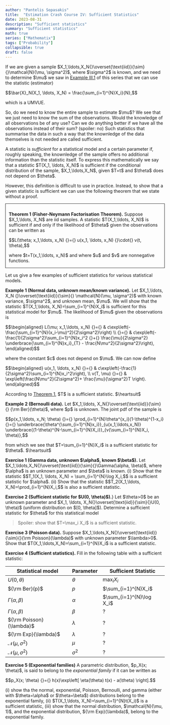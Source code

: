 ```yaml
---
author: "Pantelis Sopasakis"
title:  "Estimation Crash Course IV: Sufficient Statistics"
date: 2023-08-31
description: "Sufficient statistics"
summary: "Sufficient statistics"
math: true
series: ["Mathematix"]
tags: ["Probability"]
collapsible: true
draft: false
---
```


<p>If we are given a sample $X_1,\ldots,X_N{}\overset{\text{iid}}{\sim}{}\mathcal{N}(\mu, \sigma^2)$, where $\sigma^2$ is known, and we need to determine $\mu$ we saw in <a href="../estimation-cc-3#x:umvue-sample-mean" target="_blank">Example III.1</a> of this series that we can use the statistic (estimator)</p>
<p>$$\bar{X}_N(X_1, \ldots, X_N) = \frac{\sum_{i=1}^{N}X_i}{N},$$</p>
<p>which is a UMVUE.</p>
<p>So, do we need to know the entire sample to estimate $\mu$? We see that we just need to know the sum of the observations. Would the knowledge of all observations be of any use? Can we do anything better if we have all the observations instead of their sum? (spoiler: no) Such statistics that summarise the data in such a way that the knownledge of the data themselves is not needed are called sufficient.</p>

<p>A statistic is <em>sufficient</em> for a statistical model and a certain parameter if, roughly speaking, the knownledge of the sample offers no additional information than the statistic itself. To express this mathematically we say that a statistic $T(X_1, \ldots, X_N)$ is sufficient if the conditional distribution of the sample, $X_1,\ldots,X_N$, given $T=t$ and $\theta$ does not depend on $\theta$.</p>

<p>However, this definition is difficult to use in practice. Instead, to show that a given statistic is sufficient we can use the following theorem that we state without a proof.</p>

<div style="border-style:solid;border-width:1.5px;padding: 10px 15px 0px 10px; margin-bottom: 10px" id="thm:factorisation-sufficient-statistic">
  <p><b>Theorem 1 (Fisher-Neymann Factorisation Theorem).</b> Suppose $X_1,\ldots, X_N$ are iid samples. A statistic $T(X_1,\ldots, X_N)$ is sufficient if and only if the likelihood of $\theta$ given the observations can be written as</p>
    <p>$$L(\theta; x_1,\ldots, x_N)
      {}={}
      u(x_1, \ldots, x_N)
      {}\cdot{}
      v(t, \theta),$$</p>
    <p>where $t=T(x_1,\ldots, x_N)$ and where $u$ and $v$ are nonnegative functions.</p>
</div>

<p>Let us give a few examples of sufficient statistics for various statistical models.</p>

<p><b>Example 1 (Normal data, unknown mean/known variance).</b> Let $X_1,\ldots, X_N {}\overset{\text{iid}}{\sim}{} \mathcal{N}(\mu, \sigma^2)$ with known variance, $\sigma^2$, and unknown mean, $\mu$. We will show that the statistic $T(X_1,\ldots, X_N)=\sum_{i=1}^{N}X_i$ is sufficient for this statistical model for $\mu$. The likelihood of $\mu$ given the observations is</p>
<p>$$\begin{aligned}
  L(\mu; x_1,\ldots, x_N)
  {}={} &
  c\exp\left(-\frac{\sum_{i=1}^{N}(x_i-\mu)^2}{2\sigma^2}\right)
  \\
  {}={} &
  c\exp\left(-\frac{1}{2\sigma^2}\sum_{i=1}^{N}x_i^2
  {}+{}
  \frac{\mu}{2\sigma^2}
  \underbrace{\sum_{i=1}^{N}x_i}_{T}
  -
  \frac{N\mu^2}{2\sigma^2}\right),
\end{aligned}$$</p>
<p>where the constant $c$ does not depend on $\mu$. We can now define</p>
<p>$$\begin{aligned}
    u(x_1, \ldots, x_N)
    {}={} &
    c\exp\left(-\frac{1}{2\sigma^2}\sum_{i=1}^{N}x_i^2\right),
    \\
    v(T, \mu)
    {}={} &
    \exp\left(\frac{N\mu^2}{2\sigma^2}+ \frac{\mu}{\sigma^2}T \right).
  \end{aligned}$$</p>
<p>According to <a href="#thm:factorisation-sufficient-statistic">Theorem 1</a>, $T$ is a sufficient statistic. $\heartsuit$</p>

<p id="x:bernoulli-sufficient-statistic"><b>Example 2 (Bernoulli data).</b> Let $X_1,\ldots, X_N{}\overset{\text{iid}}{\sim}{} {\rm Ber}(\theta)$, where $p$ is unknown. The joint pdf of the sample is</p>
<p>$$p(x_1,\ldots, x_N; \theta)
  {}={}
  \prod_{i=1}^{N}\theta^{x_i}(1-\theta)^{1-x_i}
  {}={}
  \underbrace{\theta^{\sum_{i=1}^{N}x_i}}_{u(x_1,\ldots,x_N)}
  \underbrace{(1-\theta)^{N-\sum_{i=1}^{N}X_i}}_{v(\sum_{i=1}^{N}X_i, \theta)},$$</p>
<p>from which we see that $T=\sum_{i=1}^{N}X_i$ is a sufficient statistic for $\theta$. $\heartsuit$</p>

<p><b>Exercise 1 (Gamma data, unknown $\alpha$, known $\beta$).</b> Let $X_1,\ldots,X_N{}\overset{\text{iid}}{\sim}{}\Gamma(\alpha, \beta)$, where $\alpha$ is an unknown parameter and $\beta$ is known. (i) Show that the statistic $$T_1(X_1, \ldots, X_N) = \sum_{i=1}^{N}\log X_i,$$ is a sufficient statistic for $\alpha$. (ii) Show that the statistic $$T_2(X_1,\ldots, X_N)=\prod_{i=1}^{N}X_i,$$ is also a sufficient statistic.</p>


<p id="x:uniform-sufficient-statistic"><b>Exercise 2 (Sufficient statistic for $U(0, \theta)$).</b>} Let $\theta>0$ be an unknown parameter and $X_1, \ldots, X_N{}\overset{\text{iid}}{\sim}{}U(0, \theta)$ (uniform distribution on $[0, \theta]$). Determine a sufficient statistic for $\theta$ for this statistical model</p>

> <p>Spoiler: show that $T=\max_i X_i$ is a sufficient statistic.</p>

<p id="ex:poisson-sufficient-statistic"><b>Exercise 3 (Poisson data).</b> Suppose $X_1,\ldots,X_N{}\overset{\text{iid}}{\sim}{}{\rm Poisson}(\lambda)$ with unknown parameter $\lambda>0$. Show that $T(X_1,\ldots,X_N)=\sum_{i=1}^{N}X_i$ is a sufficient statistic.</p>

<p id="ex:table-sufficient-statistic"><b>Exercise 4 (Sufficient statistics).</b> Fill in the following table with a sufficient statistic:</p>

| Statistical model | Parameter | Sufficient Statistic
| ----------- | -------- | -------- |
| $U(0, \theta)$ | $\theta$ | $\max_i X_i$ | 
| ${\rm Ber}(p)$  |$p$  | $\sum_{i=1}^{N}X_i$ |
| $\Gamma(\alpha, \beta)$ | $\alpha$ | $\sum_{i=1}^{N}\log X_i$ |
| $\Gamma(\alpha, \beta)$ | $\beta$ | ? |
| ${\rm Poisson}(\lambda)$  | $\lambda$ | ? |
| ${\rm Exp}(\lambda)$ | $\lambda$ | ? | 
| $\mathcal{N}(\mu, \sigma^2)$ | $\mu$ | ? |
| $\mathcal{N}(\mu, \sigma^2)$ | $\sigma^2$ | ? |

<p id="ex:exponential-families"><b>Exercise 5 (Exponential families)</b> A parametric distribution, $p_X(x; \theta)$, is said to belong to the <em>exponential family</em> if it can be written as</p>
<p>$$p_X(x; \theta)
  {}={}
  h(x)\exp\left[
    \eta(\theta) t(x) - a(\theta)
    \right].$$</p>
<p>(i) show tha the normal, exponential, Poisson, Bernoulli, and gamma (either with $\theta=\alpha$ or $\theta=\beta$) distributions belong to the exponential family, (ii) $T(X_1,\ldots, X_N)=\sum_{i=1}^{N}t(X_i)$ is a sufficient statistic, (iii) show that the normal distribution, $\mathcal{N}(\mu, 1)$, and the exponential distribution, ${\rm Exp}(\lambda)$, belong to the exponential family.</p>